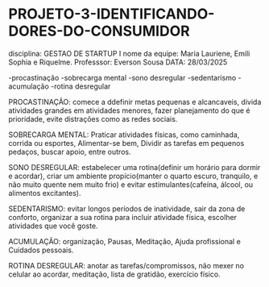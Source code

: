 # PROJETO-3-IDENTIFICANDO-DORES-DO-CONSUMIDOR
disciplina: GESTAO DE STARTUP I
nome da equipe: Maria Lauriene, Emili Sophia e Riquelme.
Professsor: Everson Sousa
DATA: 28/03/2025

-procastinação
-sobrecarga mental
-sono desregular
-sedentarismo
-acumulação
-rotina desregular

PROCASTINAÇÃO: comece a ddefinir metas pequenas e alcancaveis, divida atividades grandes em atividades menores, fazer planejamento do que é prioridade, evite distrações como as redes sociais.

SOBRECARGA MENTAL: Praticar atividades físicas, como caminhada, corrida ou esportes, Alimentar-se bem, Dividir as tarefas em pequenos pedaços, buscar apoio, entre outros.

SONO DESREGULAR: estabelecer uma rotina(definir um horário para dormir e acordar), criar um ambiente propício(manter o quarto escuro, tranquilo, e não muito quente nem muito frio) e evitar estimulantes(cafeína, álcool, ou alimentos excitantes).

SEDENTARISMO: evitar longos períodos de inatividade, sair da zona de conforto, organizar a sua rotina para incluir atividade física, escolher atividades que você goste.

ACUMULAÇÃO: organização, Pausas, Meditação, Ajuda profissional e Cuidados pessoais.

ROTINA DESREGULAR: anotar as tarefas/compromissos, não mexer no celular ao acordar, meditação, lista de gratidão, exercício físico.





